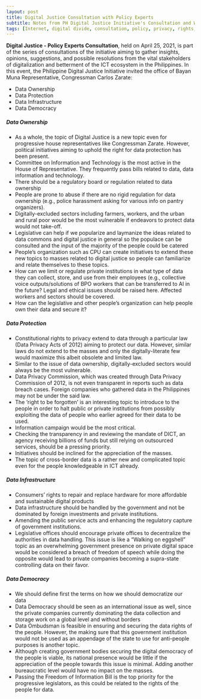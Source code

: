```yaml
---
layout: post
title: Digital Justice Consultation with Policy Experts
subtitle: Notes from PH Digital Justice Initiative's Consultation and Workshop
tags: [Internet, digital divide, consultation, policy, privacy, rights, laws]
---
```


**Digital Justice - Policy Experts Consultation**, held on April 25, 2021, is part of the series of consultations of the initiative aiming to gather insights, opinions, suggestions, and possible resolutions from the vital stakeholders of digitalization and betterment of the ICT ecosystem in the Philippines. In this event, the Philippine Digital Justice Initiative invited the office of Bayan Muna Representative, Congressman Carlos Zarate:
- Data Ownership
- Data Protection
- Data Infrastructure
- Data Democracy

<!--more-->

##### Data Ownership
- As a whole, the topic of Digital Justice is a new topic even for progressive house representatives like Congressman Zarate. However, political initiatives aiming to uphold the right for data protection has been present.
- Committee on Information and Technology is the most active in the House of Representative. They frequently pass bills related to data, data information and technology.
- There should be a regulatory board or regulation related to data ownership
- People are prone to abuse if there are no rigid regulation for data ownership (e.g., police harassment asking for various info on pantry organizers).
- Digitally-excluded sectors including farmers, workers, and the urban and rural poor would be the most vulnerable if endeavors to protect data would not take-off.
- Legislative can help if we popularize and laymanize the ideas related to data commons and digital justice in general so the populace can be consulted and the input of the majority of the people could be catered
- People’s organization such as CPU can create initiatives to extend these new topics to masses related to digital justice so people can familiarize and relate themselves to these topics.
- How can we limit or regulate private institutions in what type of data they can collect, store, and use from their employees (e.g., collective voice outputs/solutions of BPO workers that can be transferred to AI in the future? Legal and ethical issues should be raised here. Affected workers and sectors should be covered.
- How can the legislative and other people’s organization can help people own their data and secure it?

##### Data Protection
- Constitutional rights to privacy extend to data through a particular law (Data Privacy Acts of 2012) aiming to protect our data. However, similar laws do not extend to the masses and only the digitally-literate few would maximize this albeit obsolete and limited law.
- Similar to the issue of data ownership, digitally-excluded sectors would always be the most vulnerable.
- Data Privacy Commission, which was created through Data Privacy Commission of 2012, is not even transparent in reports such as data breach cases. Foreign companies who gathered data in the Philippines may not be under the said law.
- The ‘right to be forgotten’ is an interesting topic to introduce to the people in order to halt public or private institutions from possibly exploiting the data of people who earlier agreed for their data to be used.
- Information campaign would be the most critical.
- Checking the transparency in and reviewing the mandate of DICT, an agency receiving billions of funds but still relying on outsourced services, should be a pressing priority.
- Initiatives should be inclined for the appreciation of the masses.
- The topic of cross-border data is a rather new and complicated topic even for the people knowledgeable in ICT already.

##### Data Infrastructure
- Consumers’ rights to repair and replace hardware for more affordable and sustainable digital products
- Data infrastructure should be handled by the government and not be dominated by foreign investments and private institutions.
- Amending the public service acts and enhancing the regulatory capture of government institutions.
- Legislative offices should encourage private offices to decentralize the authorities in data handling. This issue is like a “Walking on eggshell” topic as an overwhelming government presence on private digital space would be considered a breach of freedom of speech while doing the opposite would lead to private companies becoming a supra-state controlling data on their favor.

##### Data Democracy
- We should define first the terms on how we should democratize our data
- Data Democracy should be seen as an international issue as well, since the private companies currently dominating the data collection and storage work on a global level and without borders
- Data Ombudsman is feasible in ensuring and securing the data rights of the people. However, the making sure that this government institution would not be used as an appendage of the state to use for anti-people purposes is another topic.
- Although creating government bodies securing the digital democracy of the people is viable, its national presence would be little if the appreciation of the people towards this issue is minimal. Adding another bureaucratic level would have no impact on the masses.
- Passing the Freedom of Information Bill is the top priority for the progressive legislators, as this could be related to the rights of the people for data.
